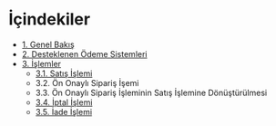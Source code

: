 # İçindekiler
* [1. Genel Bakış](/docs/1-genel-baks.md)
* [2. Desteklenen Ödeme Sistemleri](/docs/2-desteklenen-odeme-sistemleri.md)
* [3. İşlemler](/docs/3-islemler.md)
	* [3.1. Satış İşlemi](/docs/31-sats-islemi.md)
	* 3.2. Ön Onaylı Sipariş İşemi
	* 3.3. Ön Onaylı Sipariş İşleminin Satış İşlemine Dönüştürülmesi
	* [3.4. İptal İşlemi](/docs/34-iptal-islemi.md)
	* [3.5. İade İşlemi](/docs/35-iade-islemi.md)
	
